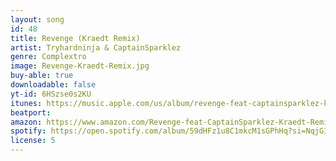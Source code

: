 ```yaml
---
layout: song
id: 48
title: Revenge (Kraedt Remix)
artist: Tryhardninja & CaptainSparklez
genre: Complextro
image: Revenge-Kraedt-Remix.jpg
buy-able: true
downloadable: false
yt-id: 6HSzse0s2KU
itunes: https://music.apple.com/us/album/revenge-feat-captainsparklez-kraedt-remix-single/1476407564
beatport:
amazon: https://www.amazon.com/Revenge-feat-CaptainSparklez-Kraedt-Remix/dp/B07WFHR3GH
spotify: https://open.spotify.com/album/59dHFz1u8C1mkcM1sGPhHq?si=NqjGIJR2R9-XhCRR7lRSsA
license: 5
---
```

